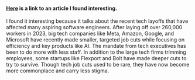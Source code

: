 #### [Here](https://www.nytimes.com/2024/01/30/technology/layoffs-tech-industry.html) is a link to an article I found interesting.

I found it interesting because it talks about the recent tech layoffs that have affected many aspiring software engineers. After laying off over 260,000 workers in 2023, big tech companies like Meta, Amazon, Google, and Microsoft have recently made smaller, targeted job cuts while focusing on efficiency and key products like AI. The mandate from tech executives has been to do more with less staff. In addition to the large tech firms trimming employees, some startups like Flexport and Bolt have made deeper cuts to try to survive. Though tech job cuts used to be rare, they have now become more commonplace and carry less stigma.